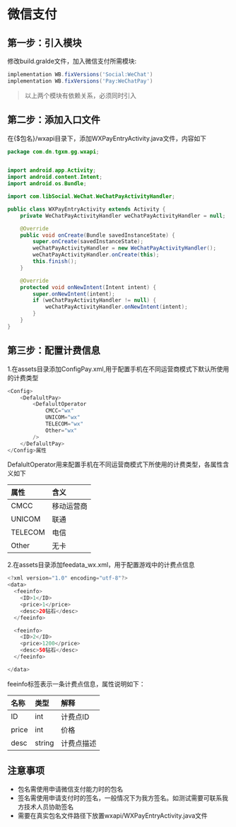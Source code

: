 # 微信支付

## 第一步：引入模块

修改build.gralde文件，加入微信支付所需模块:

```groovy
implementation WB.fixVersions('Social:WeChat')
implementation WB.fixVersions('Pay:WeChatPay')
```

> 以上两个模块有依赖关系，必须同时引入

## 第二步：添加入口文件

在{$包名}/wxapi目录下，添加WXPayEntryActivity.java文件，内容如下

```java
package com.dn.tgxm.gg.wxapi;


import android.app.Activity;
import android.content.Intent;
import android.os.Bundle;

import com.libSocial.WeChat.WeChatPayActivityHandler;

public class WXPayEntryActivity extends Activity {
    private WeChatPayActivityHandler weChatPayActivityHandler = null;

    @Override
    public void onCreate(Bundle savedInstanceState) {
        super.onCreate(savedInstanceState);
        weChatPayActivityHandler = new WeChatPayActivityHandler();
        weChatPayActivityHandler.onCreate(this);
        this.finish();
    }

    @Override
    protected void onNewIntent(Intent intent) {
        super.onNewIntent(intent);
        if (weChatPayActivityHandler != null) {
            weChatPayActivityHandler.onNewIntent(intent);
        }
    }
}
```

## 第三步：配置计费信息

1.在assets目录添加ConfigPay.xml,用于配置手机在不同运营商模式下默认所使用的计费类型

```java
<Config>
    <DefalultPay>
        <DefalultOperator
            CMCC="wx"
            UNICOM="wx"
            TELECOM="wx"
            Other="wx"
        />
    </DefalultPay>
</Config>属性
```

DefalultOperator用来配置手机在不同运营商模式下所使用的计费类型，各属性含义如下

| 属性 | 含义 |
| :--- | :--- |
| CMCC | 移动运营商 |
| UNICOM | 联通 |
| TELECOM | 电信 |
| Other | 无卡 |

2.在assets目录添加feedata\_wx.xml，用于配置游戏中的计费点信息

```java
<?xml version="1.0" encoding="utf-8"?>
<data>
  <feeinfo>
    <ID>1</ID>
    <price>1</price>
    <desc>20钻石</desc>
  </feeinfo>

  <feeinfo>
    <ID>2</ID>
    <price>1200</price>
    <desc>50钻石</desc>
  </feeinfo>

</data>
```

feeinfo标签表示一条计费点信息，属性说明如下：

| 名称 | 类型 | 解释 |
| :--- | :--- | :--- |
| ID | int | 计费点ID |
| price | int | 价格 |
| desc | string | 计费点描述 |

## 注意事项

* 包名需使用申请微信支付能力时的包名
* 签名需使用申请支付时的签名，一般情况下为我方签名。如测试需要可联系我方技术人员协助签名
* 需要在真实包名文件路径下放置wxapi/WXPayEntryActivity.java文件

